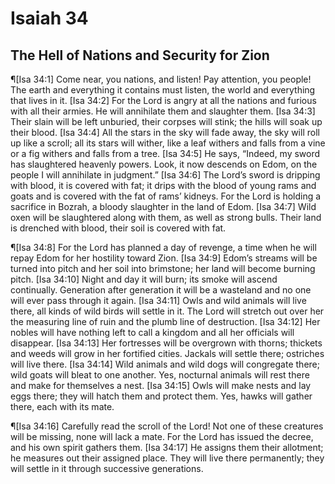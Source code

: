# Isaiah 34

## The Hell of Nations and Security for Zion
¶[Isa 34:1] Come near, you nations, and listen! Pay attention, you people! The earth and everything it contains must listen, the world and everything that lives in it.
[Isa 34:2] For the Lord is angry at all the nations and furious with all their armies. He will annihilate them and slaughter them.
[Isa 34:3] Their slain will be left unburied, their corpses will stink; the hills will soak up their blood.
[Isa 34:4] All the stars in the sky will fade away, the sky will roll up like a scroll; all its stars will wither, like a leaf withers and falls from a vine or a fig withers and falls from a tree.
[Isa 34:5] He says, “Indeed, my sword has slaughtered heavenly powers. Look, it now descends on Edom, on the people I will annihilate in judgment.”
[Isa 34:6] The Lord’s sword is dripping with blood, it is covered with fat; it drips with the blood of young rams and goats and is covered with the fat of rams’ kidneys. For the Lord is holding a sacrifice in Bozrah, a bloody slaughter in the land of Edom.
[Isa 34:7] Wild oxen will be slaughtered along with them, as well as strong bulls. Their land is drenched with blood, their soil is covered with fat.

¶[Isa 34:8] For the Lord has planned a day of revenge, a time when he will repay Edom for her hostility toward Zion.
[Isa 34:9] Edom’s streams will be turned into pitch and her soil into brimstone; her land will become burning pitch.
[Isa 34:10] Night and day it will burn; its smoke will ascend continually. Generation after generation it will be a wasteland and no one will ever pass through it again.
[Isa 34:11] Owls and wild animals will live there, all kinds of wild birds will settle in it. The Lord will stretch out over her the measuring line of ruin and the plumb line of destruction.
[Isa 34:12] Her nobles will have nothing left to call a kingdom and all her officials will disappear.
[Isa 34:13] Her fortresses will be overgrown with thorns; thickets and weeds will grow in her fortified cities. Jackals will settle there; ostriches will live there.
[Isa 34:14] Wild animals and wild dogs will congregate there; wild goats will bleat to one another. Yes, nocturnal animals will rest there and make for themselves a nest.
[Isa 34:15] Owls will make nests and lay eggs there; they will hatch them and protect them. Yes, hawks will gather there, each with its mate.

¶[Isa 34:16] Carefully read the scroll of the Lord! Not one of these creatures will be missing, none will lack a mate. For the Lord has issued the decree, and his own spirit gathers them.
[Isa 34:17] He assigns them their allotment; he measures out their assigned place. They will live there permanently; they will settle in it through successive generations.

